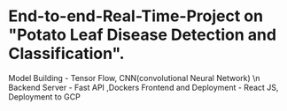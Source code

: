 # End-to-end-Real-Time-Project on "Potato Leaf Disease Detection and Classification".

Model Building - Tensor Flow, CNN(convolutional Neural Network) \n
Backend Server - Fast API ,Dockers 
Frontend and Deployment - React JS, Deployment to GCP
